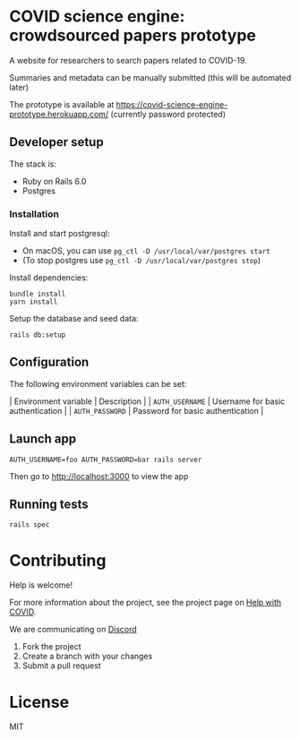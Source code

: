 # COVID science engine: crowdsourced papers prototype

A website for researchers to search papers related to COVID-19.

Summaries and metadata can be manually submitted (this will be automated later)

The prototype is available at https://covid-science-engine-prototype.herokuapp.com/ (currently password protected)

## Developer setup
The stack is:

- Ruby on Rails 6.0
- Postgres

### Installation

Install and start postgresql:
- On macOS, you can use `pg_ctl -D /usr/local/var/postgres start`
- (To stop postgres use `pg_ctl -D /usr/local/var/postgres stop`)

Install dependencies:

```
bundle install
yarn install
```

Setup the database and seed data:

```
rails db:setup
```

## Configuration

The following environment variables can be set:

| Environment variable         | Description |
| `AUTH_USERNAME` | Username for basic authentication |
| `AUTH_PASSWORD` | Password for basic authentication |


## Launch app

```
AUTH_USERNAME=foo AUTH_PASSWORD=bar rails server
```

Then go to [http://localhost:3000](http://localhost:3000) to view the app

## Running tests

```
rails spec
```

# Contributing

Help is welcome!

For more information about the project, see the project page on [Help with COVID](https://helpwithcovid.com/projects/288-science-engine-covid-biotech-literature-natural-language-processing-ai).

We are communicating on [Discord](https://discord.gg/V6kzVAS)

1. Fork the project
1. Create a branch with your changes
1. Submit a pull request

# License

MIT
